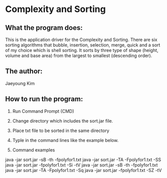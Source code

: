 # Complexity and Sorting

## What the program does:
This is the application driver for the Complexity and Sorting.
There are six sorting algorithms that bubble, insertion, selection, merge, quick and a sort of my choice which is shell sorting.
It sorts by three type of shape (height, volume and base area) from the largest to smallest (descending order).

## The author:
Jaeyoung Kim

## How to run the program:
1) Run Command Prompt (CMD)
2) Change directory which includes the sort.jar file.
3) Place txt file to be sorted in the same directory
4) Typle in the command lines like the example below.

5) Command examples

java -jar sort.jar -sB -th -fpolyfor1.txt
java -jar sort.jar -TA -Fpolyfor1.txt -SS
java -jar sort.jar -fpolyfor1.txt -Si -tV
java -jar sort.jar -sB -th -fpolyfor1.txt
java -jar sort.jar -TA -Fpolyfor1.txt -Sq
java -jar sort.jar -fpolyfor1.txt -SZ -tV
